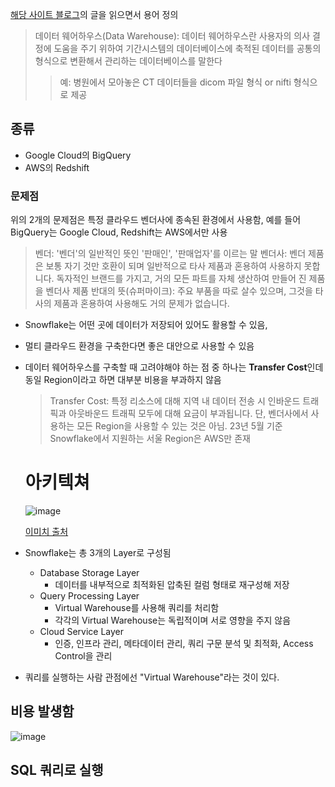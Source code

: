 [해당 사이트 블로그](https://zzsza.github.io/data-engineering/2023/05/28/how-to-use-snowflake/)의 글을 읽으면서 용어 정의

> 데이터 웨어하우스(Data Warehouse): 데이터 웨어하우스란 사용자의 의사 결정에 도움을 주기 위하여 기간시스템의 데이터베이스에 축적된 데이터를 공통의 형식으로 변환해서 관리하는 데이터베이스를 말한다
>> 예: 병원에서 모아놓은 CT 데이터들을 dicom 파일 형식 or nifti 형식으로 제공

## 종류
  - Google Cloud의 BigQuery
  - AWS의 Redshift
### 문제점
위의 2개의 문제점은 특정 클라우드 벤더사에 종속된 환경에서 사용함, 예를 들어 BigQuery는 Google Cloud, Redshift는 AWS에서만 사용

> 벤더:  '벤더'의 일반적인 뜻인 '판매인', '판매업자'를 이르는 말
> 벤더사: 벤더 제품은 보통 자기 것만 호환이 되며 일반적으로 타사 제품과 혼용하여 사용하지 못합니다.
> 독자적인 브랜드를 가지고, 거의 모든 파트를 자체 생산하여 만들어 진 제품을 벤더사 제품
> 반대의 뜻(슈퍼마이크): 주요 부품을 따로 살수 있으며, 그것을 타사의 제품과 혼용하여 사용해도 거의 문제가 없습니다.

- Snowflake는 어떤 곳에 데이터가 저장되어 있어도 활용할 수 있음,

- 멀티 클라우드 환경을 구축한다면 좋은 대안으로 사용할 수 있음

- 데이터 웨어하우스를 구축할 때 고려야해야 하는 점 중 하나는 **Transfer Cost**인데 동일 Region이라고 하면 대부분 비용을 부과하지 않음
  > Transfer Cost: 특정 리소스에 대해 지역 내 데이터 전송 시 인바운드 트래픽과 아웃바운드 트래픽 모두에 대해 요금이 부과됩니다.
    > 단, 벤더사에서 사용하는 모든 Region을 사용할 수 있는 것은 아님. 23년 5월 기준 Snowflake에서 지원하는 서울 Region은 AWS만 존재


  # 아키텍쳐
  
  ![image](https://github.com/joesiheon496/new/assets/56191064/327c00b5-2881-4c26-8555-c002ec92c7d2)

  [이미치 출처](https://www.snowflake.com/en/)

- Snowflake는 총 3개의 Layer로 구성됨
  - Database Storage Layer
    - 데이터를 내부적으로 최적화된 압축된 컬럼 형태로 재구성해 저장
  - Query Processing Layer
    - Virtual Warehouse를 사용해 쿼리를 처리함
    - 각각의 Virtual Warehouse는 독립적이며 서로 영향을 주지 않음
  - Cloud Service Layer
    - 인증, 인프라 관리, 메타데이터 관리, 쿼리 구문 분석 및 최적화, Access Control을 관리
- 쿼리를 실행하는 사람 관점에선 "Virtual Warehouse"라는 것이 있다.

## 비용 발생함

![image](https://github.com/joesiheon496/new/assets/56191064/06a22a06-16b7-4820-b330-6f9a365b03cc)

## SQL 쿼리로 실행
